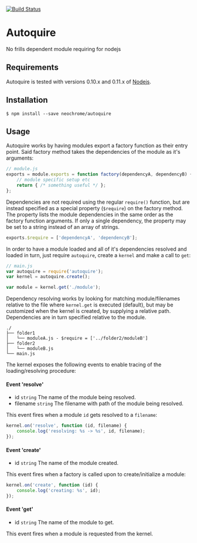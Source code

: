 [![Build Status](https://travis-ci.org/neochrome/autoquire.png?branch=master)](https://travis-ci.org/neochrome/autoquire)

# Autoquire
No frills dependent module requiring for nodejs

## Requirements
Autoquire is tested with versions 0.10.x and 0.11.x of [Nodejs](http://nodejs.org).

## Installation

```
$ npm install --save neochrome/autoquire
```

## Usage
Autoquire works by having modules export a factory function as their entry point.
Said factory method takes the dependencies of the module as it's arguments:

```javascript
// module.js
exports = module.exports = function factory(dependencyA, dependencyB) {
	// module specific setup etc
	return { /* something useful */ };
};
```

Dependencies are not required using the regular `require()` function, but are
instead specified as a special property (`$require`) on the factory method.
The property lists the module dependencies in the same order as the factory
function arguments. If only a single dependency, the property may be set to a
string instead of an array of strings.

```javascript
exports.$require = ['dependencyA', 'dependencyB'];
```

In order to have a module loaded and all of it's dependencies resolved and
loaded in turn, just require `autoquire`, create a `kernel` and make a call
to `get`:

```javascript
// main.js
var autoquire = require('autoquire');
var kernel = autoquire.create();

var module = kernel.get('./module');
```

Dependency resolving works by looking for matching module/filenames relative to
the file where `kernel.get` is executed (default), but may be customized when
the kernel is created, by supplying a relative path. Dependencies are in turn
specified relative to the module.

```
./
├── folder1
│   └── moduleA.js - $require = ['../folder2/moduleB']
├── folder2
│   └── moduleB.js
└── main.js
```

The kernel exposes the following events to enable tracing of the loading/resolving
procedure:

#### Event 'resolve'

- id `string` The name of the module being resolved.
- filename `string` The filename with path of the module being resolved.

This event fires when a module `id` gets resolved to a `filename`:

```javascript
kernel.on('resolve', function (id, filename) {
	console.log('resolving: %s -> %s', id, filename);
});
``` 

#### Event 'create'

- id `string` The name of the module created.

This event fires when a factory is called upon to create/initialize a module:

```javascript
kernel.on('create', function (id) {
	console.log('creating: %s', id);
});
```

#### Event 'get'

- id `string` The name of the module to get.

This event fires when a module is requested from the kernel.

